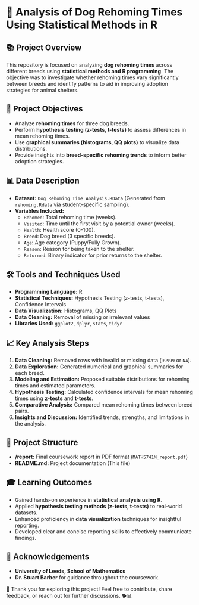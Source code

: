 # 🐾 **Analysis of Dog Rehoming Times Using Statistical Methods in R**

## 📚 **Project Overview**  
This repository is focused on analyzing **dog rehoming times** across different breeds using **statistical methods and R programming**. The objective was to investigate whether rehoming times vary significantly between breeds and identify patterns to aid in improving adoption strategies for animal shelters.

## 🎯 **Project Objectives**
- Analyze **rehoming times** for three dog breeds.  
- Perform **hypothesis testing (z-tests, t-tests)** to assess differences in mean rehoming times.  
- Use **graphical summaries (histograms, QQ plots)** to visualize data distributions.  
- Provide insights into **breed-specific rehoming trends** to inform better adoption strategies.

## 📊 **Data Description**
- **Dataset:** `Dog Rehoming Time Analysis.RData` (Generated from `rehoming.Rdata` via student-specific sampling).  
- **Variables Included:**  
   - `Rehomed`: Total rehoming time (weeks).  
   - `Visited`: Time until the first visit by a potential owner (weeks).  
   - `Health`: Health score (0-100).  
   - `Breed`: Dog breed (3 specific breeds).  
   - `Age`: Age category (Puppy/Fully Grown).  
   - `Reason`: Reason for being taken to the shelter.  
   - `Returned`: Binary indicator for prior returns to the shelter.  

## 🛠️ **Tools and Techniques Used**
- **Programming Language:** R  
- **Statistical Techniques:** Hypothesis Testing (z-tests, t-tests), Confidence Intervals  
- **Data Visualization:** Histograms, QQ Plots  
- **Data Cleaning:** Removal of missing or irrelevant values  
- **Libraries Used:** `ggplot2`, `dplyr`, `stats`, `tidyr`

## 📈 **Key Analysis Steps**
1. **Data Cleaning:** Removed rows with invalid or missing data (`99999` or `NA`).  
2. **Data Exploration:** Generated numerical and graphical summaries for each breed.  
3. **Modeling and Estimation:** Proposed suitable distributions for rehoming times and estimated parameters.  
4. **Hypothesis Testing:** Calculated confidence intervals for mean rehoming times using **z-tests** and **t-tests**.  
5. **Comparative Analysis:** Compared mean rehoming times between breed pairs.  
6. **Insights and Discussion:** Identified trends, strengths, and limitations in the analysis.

## 📑 **Project Structure**
- **/report:** Final coursework report in PDF format (`MATH5741M_report.pdf`)  
- **README.md:** Project documentation (This file)  

## 🎓 **Learning Outcomes**
- Gained hands-on experience in **statistical analysis using R**.  
- Applied **hypothesis testing methods (z-tests, t-tests)** to real-world datasets.  
- Enhanced proficiency in **data visualization** techniques for insightful reporting.  
- Developed clear and concise reporting skills to effectively communicate findings.

## 🤝 **Acknowledgements**
- **University of Leeds, School of Mathematics**  
- **Dr. Stuart Barber** for guidance throughout the coursework.


🚀 Thank you for exploring this project! Feel free to contribute, share feedback, or reach out for further discussions. 🐕📊



